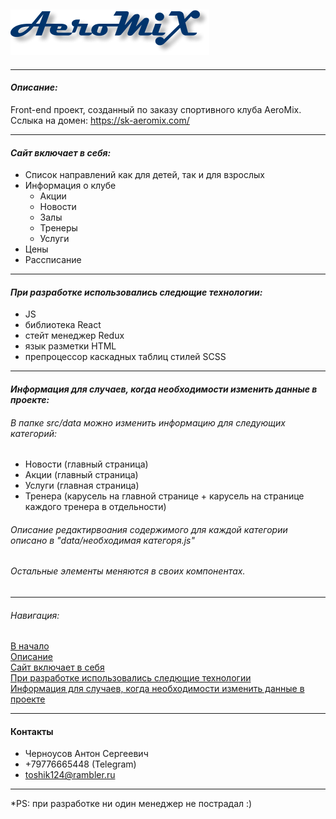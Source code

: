 <span id="aeromix">

## [![картинка](logo.png)](https://sk-aeromix.com/)

<span id="description">

***

#### _Описание:_
Front-end проект, созданный по заказу спортивного клуба AeroMix.
Сслыка на домен: https://sk-aeromix.com/

<span id="includes">

***

#### _Сайт включает в себя:_
* Список направлений как для детей, так и для взрослых
* Информация о клубе
    * Акции
    * Новости
    * Залы
    * Тренеры
    * Услуги
* Цены
* Рассписание

<span id="technologies">

***

#### _При разработке использовались следющие технологии:_
* JS
* библиотека React
* стейт менеджер Redux 
* язык разметки HTML
* препроцессор каскадных таблиц стилей SCSS

<span id="editing">

***

#### _Информация для случаев, когда необходимости изменить данные в проекте:_
###### В папке src/data можно изменить информацию для следующих категорий:
* Новости (главный страница)
* Акции (главный страница)
* Услуги (главная страница)
* Тренера (карусель на главной странице + карусель на странице каждого тренера в отдельности)
###### Описание редактирвоания содержимого для каждой категории описано в "data/необходимая категоря.js"
###### Остальные элементы меняются в своих компонентах.

***

###### Навигация:
[В начало](#aeromix) <br>
[Описание](#description) <br>
[Сайт включает в себя](#includes) <br>
[При разработке использовались следющие технологии](#technologies) <br>
[Информация для случаев, когда необходимости изменить данные в проекте](#editing)

***
#### Контакты
* Черноусов Антон Сергеевич
* +79776665448 (Telegram)
* toshik124@rambler.ru

***


*PS: при разработке ни один менеджер не пострадал :)
